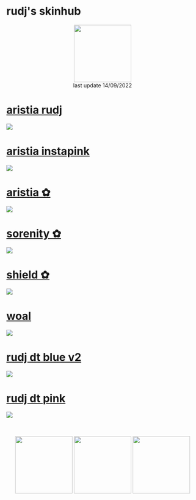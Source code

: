 # rudj's skinhub
<p align="center">
<a href="https://osu.ppy.sh/users/11592896">
  <img src="https://a.ppy.sh/11592896"  
       width="150"
       height="150"></a>
<br>
last update 14/09/2022
</p>

# [aristia rudj](https://github.com/rudjx3/skins/raw/main/rudj/aristia%20rudj.osk)
![](https://osu.ppy.sh/ss/18100588/d2cd)

# [aristia instapink](https://github.com/rudjx3/skins/raw/main/rudj/aristia%20instapink.osk)
![](https://osu.ppy.sh/ss/17981062/fc28)

# [aristia ✿](https://github.com/rudjx3/skins/raw/main/rudj/aristia%20%E2%9C%BF.osk)
![](https://cdn.discordapp.com/attachments/830112595854884925/979755482862456882/screenshot361.jpg)

# [sorenity ✿](https://github.com/rudjx3/skins/raw/main/rudj/sorenity%20%E2%9C%BF.osk)
![](https://i.imgur.com/fkmo1k2.png)

# [shield ✿](https://github.com/rudjx3/skins/raw/main/rudj/shield%20%E2%9C%BF.osk)
![](https://i.imgur.com/RB0snK1.png)

# [woal](https://github.com/rudjx3/skins/raw/main/rudj/woal.osk)
![](https://i.imgur.com/f0RCrcz.png)

# [rudj dt blue v2](https://github.com/rudjx3/skins/raw/main/rudj/-%20rudj%20dt%20blue%20v2.osk)
![](https://osu.ppy.sh/ss/17928170/990f)

# [rudj dt pink](https://github.com/rudjx3/skins/raw/main/rudj/-%20rudj%20dt%20pink.osk)
![](https://osu.ppy.sh/ss/17928162/0e12)

<p align="center">
  <br></br>
  <a href="https://www.twitch.tv/rudj_osu">
  <img src="https://i.imgur.com/HM030lk.png" 
       width="150" 
       height="150"></a>
  <a href="https://www.youtube.com/channel/UCUFXZiWmZ9in66cgLsXi-xw">
  <img src="https://i.imgur.com/YWbDUUy.png"  
       width="150" 
       height="150"></a>
  <a href="https://twitter.com/rudj_">
  <img src="https://i.imgur.com/PUQ5uWf.png" 
       width="150" 
       height="150"></a>
 </p>
